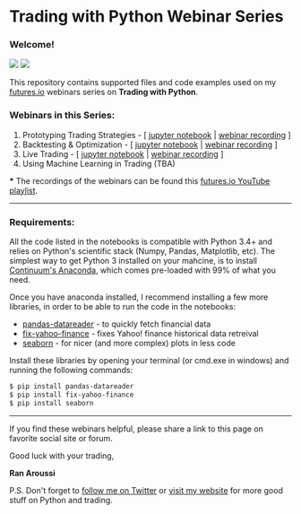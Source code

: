 # Trading with Python Webinar Series

### Welcome!

[<img src="https://img.shields.io/github/stars/ranaroussi/futuresio-webinars.svg?style=social&label=Star&maxAge=60">](https://github.com/ranaroussi/futuresio-webinars)
[<img src="https://img.shields.io/twitter/follow/aroussi.svg?style=social&label=Follow%20Me&maxAge=60">](https://twitter.com/aroussi)

This repository contains supported files and code examples
used on my [futures.io](http://futures.io) webinars series on **Trading with Python**.

### Webinars in this Series:

1. Prototyping Trading Strategies -
[ [jupyter notebook](https://github.com/ranaroussi/futuresio-webinars/blob/master/01-prototyping-trading-strategies.ipynb) |
[webinar recording](https://www.youtube.com/watch?v=amV0G11symc&index=1&list=PL3h-pf1ScFPLmB4P7V8FRnSYoN1o7wEde) ]
2. Backtesting & Optimization - [ [jupyter notebook](https://github.com/ranaroussi/futuresio-webinars/blob/master/02-backtesting-and-optimization.ipynb) |
[webinar recording](https://www.youtube.com/watch?v=uD4nokfTnAs&list=PL3h-pf1ScFPLmB4P7V8FRnSYoN1o7wEde&index=2) ]
3. Live Trading - [ [jupyter notebook](https://github.com/ranaroussi/futuresio-webinars/blob/master/03-live-trading.ipynb) |
[webinar recording](https://www.youtube.com/watch?v=fE1Op4Egi34&list=PL3h-pf1ScFPLmB4P7V8FRnSYoN1o7wEde&index=3) ]
3. Using Machine Learning in Trading (TBA)

**\*** The recordings of the webinars can be found this [futures.io YouTube playlist](https://www.youtube.com/watch?v=amV0G11symc&list=PL3h-pf1ScFPLmB4P7V8FRnSYoN1o7wEde).

---

### Requirements:

All the code listed in the notebooks is compatible with Python 3.4+ and relies
on Python's scientific stack (Numpy, Pandas, Matplotlib, etc).
The simplest way to get Python 3 installed on your mahcine,
is to install [Continuum's Anaconda](https://www.continuum.io/downloads),
which comes pre-loaded with 99% of what you need.

Once you have anaconda installed, I recommend installing a few more libraries,
in order to be able to run the code in the notebooks:

* [pandas-datareader](https://github.com/pydata/pandas-datareader) - to quickly fetch financial data
* [fix-yahoo-finance](https://github.com/ranaroussi/fix-yahoo-finance) - fixes Yahoo! finance historical data retreival
* [seaborn](https://seaborn.pydata.org) - for nicer (and more complex) plots in less code

Install these libraries by opening your terminal (or cmd.exe in windows) and running the following commands:


```bash
$ pip install pandas-datareader
$ pip install fix-yahoo-finance
$ pip install seaborn
```

---

If you find these webinars helpful, please share a link to this page on favorite social site or forum.

Good luck with your trading,

**Ran Aroussi**

P.S. Don't forget to [follow me on Twitter](http://twitter.com/aroussi) or [visit my website](http://aroussi.com) for more good stuff on Python and trading.



